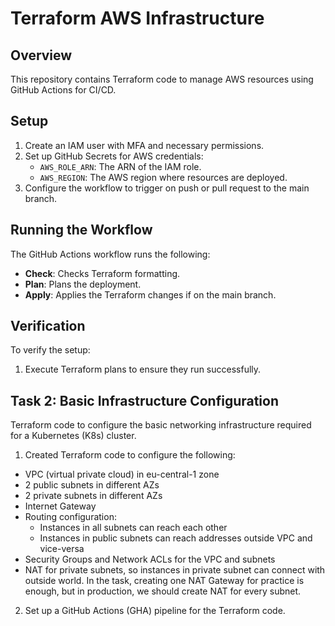 # Terraform AWS Infrastructure

## Overview
This repository contains Terraform code to manage AWS resources using GitHub Actions for CI/CD.

## Setup
1. Create an IAM user with MFA and necessary permissions.
2. Set up GitHub Secrets for AWS credentials:
   - `AWS_ROLE_ARN`: The ARN of the IAM role.
   - `AWS_REGION`: The AWS region where resources are deployed.
3. Configure the workflow to trigger on push or pull request to the main branch.

## Running the Workflow
The GitHub Actions workflow runs the following:
- **Check**: Checks Terraform formatting.
- **Plan**: Plans the deployment.
- **Apply**: Applies the Terraform changes if on the main branch.

## Verification
To verify the setup:
1. Execute Terraform plans to ensure they run successfully.

## Task 2: Basic Infrastructure Configuration

Terraform code to configure the basic networking infrastructure required for a Kubernetes (K8s) cluster.

1. Created Terraform code to configure the following:

- VPC (virtual private cloud) in eu-central-1 zone
- 2 public subnets in different AZs
- 2 private subnets in different AZs
- Internet Gateway
- Routing configuration:
  - Instances in all subnets can reach each other
  - Instances in public subnets can reach addresses outside VPC and vice-versa
- Security Groups and Network ACLs for the VPC and subnets
- NAT for private subnets, so instances in private subnet can connect with outside world. In the task, creating one NAT Gateway for practice is enough, but in production, we should create NAT for every subnet.

2. Set up a GitHub Actions (GHA) pipeline for the Terraform code.
